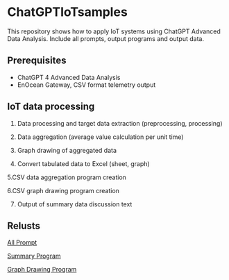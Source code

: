 # ChatGPTIoTsamples

This repository shows how to apply IoT systems using ChatGPT Advanced Data Analysis. Include all prompts, output programs and output data.

## Prerequisites
- ChatGPT 4 Advanced Data Analysis
- EnOcean Gateway, CSV format telemetry output

## IoT data processing

1. Data processing and target data extraction (preprocessing, processing)

2. Data aggregation (average value calculation per unit time)

3. Graph drawing of aggregated data

4. Convert tabulated data to Excel (sheet, graph)

5.CSV data aggregation program creation

6.CSV graph drawing program creation

7. Output of summary data discussion text

## Relusts

[All Prompt](all-prompt.md)

[Summary Program](Summary8.py)

[Graph Drawing Program](Graph.py)
